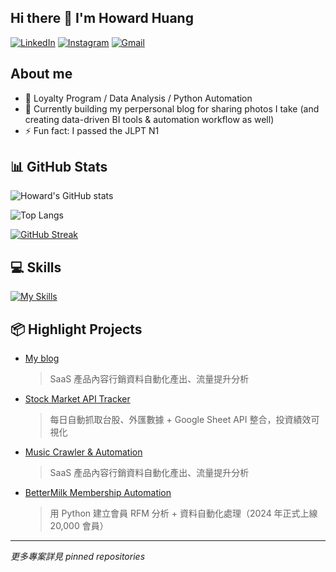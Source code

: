## Hi there 👋 I'm Howard Huang

<!--
**blackhuang0121/blackhuang0121** is a ✨ _special_ ✨ repository because its `README.md` (this file) appears on your GitHub profile.

Here are some ideas to get you started:

- 🔭 I’m currently working on ...
- 🌱 I’m currently learning ...
- 👯 I’m looking to collaborate on ...
- 🤔 I’m looking for help with ...
- 💬 Ask me about ...
- 📫 How to reach me: ...
- 😄 Pronouns: ...
- ⚡ Fun fact: ...
-->

[![LinkedIn](https://img.shields.io/badge/LinkedIn-blue?logo=linkedin)](https://www.linkedin.com/in/chihaohuang/)
[![Instagram](https://img.shields.io/badge/Instagram-D14836?logo=instagram&logoColor=white)](https://www.instagram.com/blackhuang.jpg/)
[![Gmail](https://img.shields.io/badge/Gmail-D14836?logo=gmail&logoColor=white)](mailto:huhu76543212001@gmail.com)

## About me
- 🎯 Loyalty Program / Data Analysis / Python Automation
- 🌱 Currently building my perpersonal blog for sharing photos I take (and creating data-driven BI tools & automation workflow as well)
- ⚡ Fun fact: I passed the JLPT N1

## 📊 GitHub Stats

![Howard's GitHub stats](https://github-readme-stats.vercel.app/api?username=blackhuang0121&show_icons=true&theme=react)

![Top Langs](https://github-readme-stats.vercel.app/api/top-langs/?username=blackhuang0121&layout=compact&theme=react)

[![GitHub Streak](https://streak-stats.demolab.com/?user=blackhuang0121&theme=react)](https://git.io/streak-stats)


## 💻 Skills
[![My Skills](https://skillicons.dev/icons?i=js,nextjs,nodejs,py,html,css,md,git,github,vscode,vercel,figma,ai,react,npm,&theme=light)](https://skillicons.dev)

## 📦 Highlight Projects
- [My blog](https://backtoblackblog.vercel.app/)
  > SaaS 產品內容行銷資料自動化產出、流量提升分析
- [Stock Market API Tracker](https://github.com/xxx/stock-tracker)  
  > 每日自動抓取台股、外匯數據 + Google Sheet API 整合，投資績效可視化
- [Music Crawler & Automation](https://backtoblackblog.vercel.app/)
  > SaaS 產品內容行銷資料自動化產出、流量提升分析
- [BetterMilk Membership Automation](https://github.com/xxx/bettermilk-cdp)  
  > 用 Python 建立會員 RFM 分析 + 資料自動化處理（2024 年正式上線 20,000 會員）
---

*更多專案詳見 pinned repositories*
